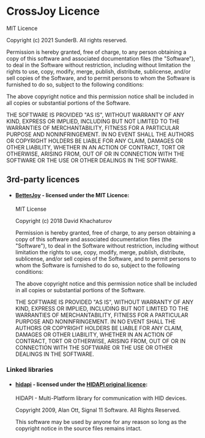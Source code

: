 # CrossJoy Licence
MIT Licence

Copyright (c) 2021 SunderB. All rights reserved.

Permission is hereby granted, free of charge, to any person obtaining a copy
of this software and associated documentation files (the "Software"), to deal
in the Software without restriction, including without limitation the rights
to use, copy, modify, merge, publish, distribute, sublicense, and/or sell
copies of the Software, and to permit persons to whom the Software is
furnished to do so, subject to the following conditions:

The above copyright notice and this permission notice shall be included in all
copies or substantial portions of the Software.

THE SOFTWARE IS PROVIDED "AS IS", WITHOUT WARRANTY OF ANY KIND, EXPRESS OR
IMPLIED, INCLUDING BUT NOT LIMITED TO THE WARRANTIES OF MERCHANTABILITY,
FITNESS FOR A PARTICULAR PURPOSE AND NONINFRINGEMENT. IN NO EVENT SHALL THE
AUTHORS OR COPYRIGHT HOLDERS BE LIABLE FOR ANY CLAIM, DAMAGES OR OTHER
LIABILITY, WHETHER IN AN ACTION OF CONTRACT, TORT OR OTHERWISE, ARISING FROM,
OUT OF OR IN CONNECTION WITH THE SOFTWARE OR THE USE OR OTHER DEALINGS IN THE
SOFTWARE.

## 3rd-party licences
* #### **[BetterJoy](https://github.com/Davidobot/BetterJoy)** - licensed under the MIT Licence:
  MIT License

  Copyright (c) 2018 David Khachaturov

  Permission is hereby granted, free of charge, to any person obtaining a copy
  of this software and associated documentation files (the "Software"), to deal
  in the Software without restriction, including without limitation the rights
  to use, copy, modify, merge, publish, distribute, sublicense, and/or sell
  copies of the Software, and to permit persons to whom the Software is
  furnished to do so, subject to the following conditions:

  The above copyright notice and this permission notice shall be included in all
  copies or substantial portions of the Software.

  THE SOFTWARE IS PROVIDED "AS IS", WITHOUT WARRANTY OF ANY KIND, EXPRESS OR
  IMPLIED, INCLUDING BUT NOT LIMITED TO THE WARRANTIES OF MERCHANTABILITY,
  FITNESS FOR A PARTICULAR PURPOSE AND NONINFRINGEMENT. IN NO EVENT SHALL THE
  AUTHORS OR COPYRIGHT HOLDERS BE LIABLE FOR ANY CLAIM, DAMAGES OR OTHER
  LIABILITY, WHETHER IN AN ACTION OF CONTRACT, TORT OR OTHERWISE, ARISING FROM,
  OUT OF OR IN CONNECTION WITH THE SOFTWARE OR THE USE OR OTHER DEALINGS IN THE
  SOFTWARE.


### Linked libraries
* #### **[hidapi](https://github.com/libusb/hidapi/)** - licensed under the [HIDAPI original licence](https://github.com/libusb/hidapi/blob/master/LICENSE-orig.txt):

  HIDAPI - Multi-Platform library for
  communication with HID devices.

  Copyright 2009, Alan Ott, Signal 11 Software.
  All Rights Reserved.

  This software may be used by anyone for any reason so
  long as the copyright notice in the source files
  remains intact.
